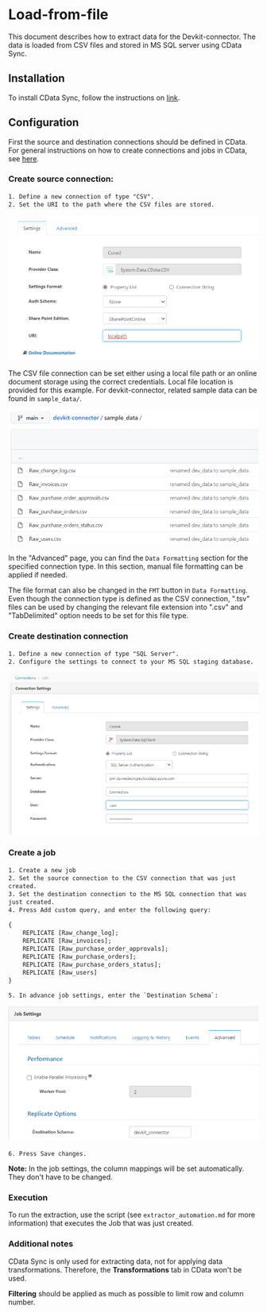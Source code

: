 # Load-from-file

This document describes how to extract data for the Devkit-connector. The data is loaded from CSV files and stored in MS SQL server using CData Sync.

## Installation

To install CData Sync, follow the instructions on [link](https://www.cdata.com/sync/download/).

## Configuration

First the source and destination connections should be defined in CData. For general instructions on how to create connections and jobs in CData, see [here](https://cdn.cdata.com/help/ASG/sync/Configuring-Jobs.html).

### Create source connection:

    1. Define a new connection of type "CSV".
    2. Set the URI to the path where the CSV files are stored.

![csvpath](images/csvfile.png)

The CSV file connection can be set either using a local file path or an online document storage using the correct credentials. Local file location is provided for this example. For devkit-connector, related sample data can be found in `sample_data/`.

![location](images/csvlocation.png)

In the "Advanced" page, you can find the `Data Formatting` section for the specified connection type. In this section, manual file formatting can be applied if needed.

The file format can also be changed in the `FMT` button in `Data Formatting`. Even though the connection type is defined as the CSV connection, ".tsv" files can be used by changing the relevant file extension into ".csv" and "TabDelimited" option needs to be set for this file type.

### Create destination connection

    1. Define a new connection of type "SQL Server".
    2. Configure the settings to connect to your MS SQL staging database.
![sqlserver](images/sqlconnection.png)

### Create a job

    1. Create a new job
    2. Set the source connection to the CSV connection that was just created.
    3. Set the destination connection to the MS SQL connection that was just created.
    4. Press Add custom query, and enter the following query:

```
{
    REPLICATE [Raw_change_log];
    REPLICATE [Raw_invoices];
    REPLICATE [Raw_purchase_order_approvals];
    REPLICATE [Raw_purchase_orders];
    REPLICATE [Raw_purchase_orders_status];
    REPLICATE [Raw_users]
}
```

    5. In advance job settings, enter the `Destination Schema`:
![destination](images/destinationschema.png)

    6. Press Save changes.

**Note:** In the job settings, the column mappings will be set automatically. They don't have to be changed.

### Execution

To run the extraction, use the script (see `extractor_automation.md` for more information) that executes the Job that was just created.

### Additional notes

CData Sync is only used for extracting data, not for applying data transformations. Therefore, the **Transformations** tab in CData won't be used.

**Filtering** should be applied as much as possible to limit row and column number.
